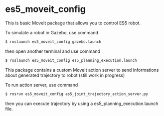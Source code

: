 # es5_moveit_config
This is basic MoveIt package that allows you to control ES5 robot.

To simulate a robot in Gazebo, use command
```bash
$ roslaunch es5_moveit_config gazebo.launch
```
then open another terminal and use command 
```bash
$ roslaunch es5_moveit_config es5_planning_execution.launch
```
This package contains a custom MoveIt action server to send informations about generated trajectory to robot
(still work in progress)

To run action server, use command
```bash
$ rosrun es5_moveit_config es5_joint_trajectory_action_server.py
```
then you can execute trajectory by using a es5_planning_execution.launch file.
